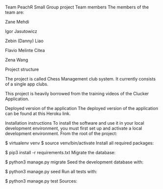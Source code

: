 Team PeachR Small Group project
Team members
The members of the team are:

Zane Mehdi

Igor Jasutowicz

Zebin (Danny) Liao

Flavio Melinte Citea

Zena Wang

Project structure

The project is called Chess Management club system. It currently consists of a single app clubs.

This project is heavily borrowed from the training videos of the Clucker Application.

Deployed version of the application
The deployed version of the application can be found at this Heroku link.

Installation instructions
To install the software and use it in your local development environment, you must first set up and activate a local development environment. From the root of the project:

$ virtualenv venv
$ source venv/bin/activate
Install all required packages:

$ pip3 install -r requirements.txt
Migrate the database:

$ python3 manage.py migrate
Seed the development database with:

$ python3 manage.py seed
Run all tests with:

$ python3 manage.py test
Sources: